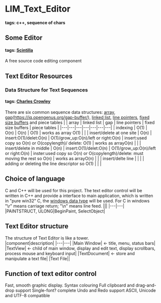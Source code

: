 # LIM_Text_Editor
#### tags: c++, sequence of chars

## Some Editor 
#### tags: [Scintilla](https://www.scintilla.org/)
A free source code editing component

## Text Editor Resources
### Data Structure for Text Sequences
#### tags: [Charles Crowley](https://www.cs.unm.edu/~crowley/papers/sds.pdf)
There are six common sequence data structures: [array](https://en.wikipedia.org/wiki/Linked_list), [gap](https://www.geeksforgeeks.org/gap-buffer-data-structure/)(https://iq.opengenus.org/gap-buffer/), [linked list](https://en.wikipedia.org/wiki/Linked_list), [line pointers](https://www.cs.unm.edu/~crowley/papers/sds.pdf), [fixed size buffers](https://www.cs.unm.edu/~crowley/papers/sds.pdf) and piece tables
|   | array  | linked list  | gap  | line pointers  |  fixed size buffers | piece tables  |
|---|---|---|---|---|---|---|
| indexing  | O(1)  | O(n)  | O(n)  | O(1)  | works as array O(1)   |   |
| insert/delete at one site | O(n)  | insert:O(1)/delet:O(n)  | O(1)/grow_up:O(n)/left or right:O(n)  | insert:used copy so O(n) or O(copylength)/ delete: O(1)  | works as arrayO(n)  |   |
| insert/delete in middle  | O(n) | insert:O(1)/delet:O(n)  | O(1)/grow_up:O(n)/left or right:O(n)  | inster:used copy so O(n) or O(copylength)/delete: must moving the rest so O(n)  | works as arrayO(n)  |   |
| insert/delte line | | | | adding or deleting the line descriptor so O(1) | | |

## Choice of language
C and C++ will be used for this project. The text editor control will be written in C++ and provide a interface to main application, which is written in "pure win32" C, the [windows data type](https://docs.microsoft.com/en-us/windows/win32/winprog/windows-data-types) will be used. For C in windows "\r" means carriage return; "\n" means line feed.
|||
|---|---|
|PAINTSTRUCT,	ULONG|BeginPaint, SelectObject|

## Text Editor structure
The structure of Text Editor is like a tower.  
|component|description|
|---|---|
|Main Window| <- title, menu, status bars|
|TextView| <- child of main window, display and edit text, display scrollbars, process mouse and keyboard input|
|TextDocument| <- store and manipulate a text file|
|Text File||

## Function of text editor control
Fast, smooth graphic display.
Syntax colouring
Full clipboard and drag-and-drop support
Single-font?
complete Undo and Redo support
ASCII, Unicode and UTF-8 compatible

## 
